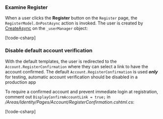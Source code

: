 ### Examine Register

When a user clicks the **Register** button on the `Register` page, the `RegisterModel.OnPostAsync` action is invoked. The user is created by [CreateAsync](/dotnet/api/microsoft.aspnetcore.identity.usermanager-1.createasync#Microsoft_AspNetCore_Identity_UserManager_1_CreateAsync__0_System_String_) on the `_userManager` object:

[!code-csharp[](identity/sample/WebApp3/Areas/Identity/Pages/Account/Register.cshtml.cs?name=snippet&highlight=9)]

<a name="ddav"></a>
### Disable default account verification

With the default templates, the user is redirected to the `Account.RegisterConfirmation` where they can select a link to have the account confirmed. The default `Account.RegisterConfirmation` is used ***only*** for testing, automatic account verification should be disabled in a production app

To require a confirmed account and prevent immediate login at registration, comment out `DisplayConfirmAccountLink = true;` in */Areas/Identity/Pages/Account/RegisterConfirmation.cshtml.cs*:

[!code-csharp[](~/security/authentication/identity/sample/WebApp3/Areas/Identity/Pages/Account/RegisterConfirmation.cshtml.cs?name=snippet&highlight=33)]